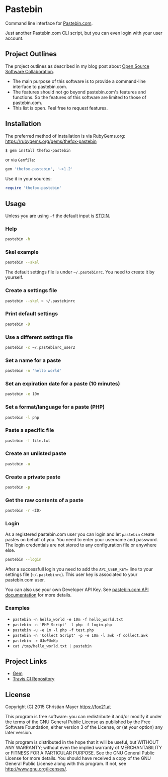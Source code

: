 # Pastebin

Command line interface for [Pastebin.com](https://pastebin.com/).

Just another Pastebin.com CLI script, but you can even login with your user account.

## Project Outlines

The project outlines as described in my blog post about [Open Source Software Collaboration](https://blog.fox21.at/2019/02/21/open-source-software-collaboration.html).

- The main purpose of this software is to provide a command-line interface to pastebin.com.
- The features should not go beyond pastebin.com's features and functions. So the features of this software are limited to those of pastebin.com.
- This list is open. Feel free to request features.

## Installation

The preferred method of installation is via RubyGems.org:  
<https://rubygems.org/gems/thefox-pastebin>

```bash
$ gem install thefox-pastebin
```

or via `Gemfile`:

```ruby
gem 'thefox-pastebin', '~>1.2'
```

Use it in your sources:

```ruby
require 'thefox-pastebin'
```

## Usage

Unless you are using `-f` the default input is [STDIN](https://en.wikipedia.org/wiki/Standard_streams).

### Help

```bash
pastebin -h
```

### Skel example

```bash
pastebin --skel
```

The default settings file is under `~/.pastebinrc`. You need to create it by yourself.

### Create a settings file

```bash
pastebin --skel > ~/.pastebinrc
```

### Print default settings

```bash
pastebin -D
```

### Use a different settings file

```bash
pastebin -c ~/.pastebinrc_user2
```

### Set a name for a paste

```bash
pastebin -n 'hello world'
```

### Set an expiration date for a paste (10 minutes)

```bash
pastebin -e 10m
```

### Set a format/language for a paste (PHP)

```bash
pastebin -l php
```

### Paste a specific file

```bash
pastebin -f file.txt
```

### Create an unlisted paste

```bash
pastebin -u
```

### Create a private paste

```bash
pastebin -p
```

### Get the raw contents of a paste

```bash
pastebin -r <ID>
```

### Login

As a registered pastebin.com user you can login and let `pastebin` create pastes on behalf of you. You need to enter your username and password. The login credentials are not stored to any configuration file or anywhere else.

```bash
pastebin --login
```

After a successfull login you need to add the `API_USER_KEY=` line to your settings file (`~/.pastebinrc`). This user key is associated to your pastebin.com user.

You can also use your own Developer API Key. See [pastebin.com API documentation](https://pastebin.com/api) for more details.

### Examples

- `pastebin -n hello_world -e 10m -f hello_world.txt`
- `pastebin -n 'PHP Script' -l php -f login.php`
- `pastebin -u -e 1m -l php -f test.php`
- `pastebin -n 'Collect Script' -p -e 10m -l awk -f collect.awk`
- `pastebin -r UJwPUmKp`
- `cat /tmp/hello_world.txt | pastebin`

## Project Links

- [Gem](https://rubygems.org/gems/thefox-pastebin)
- [Travis CI Repository](https://travis-ci.org/TheFox/pastebin)

## License

Copyright (C) 2015 Christian Mayer <https://fox21.at>

This program is free software: you can redistribute it and/or modify it under the terms of the GNU General Public License as published by the Free Software Foundation, either version 3 of the License, or (at your option) any later version.

This program is distributed in the hope that it will be useful, but WITHOUT ANY WARRANTY; without even the implied warranty of MERCHANTABILITY or FITNESS FOR A PARTICULAR PURPOSE. See the GNU General Public License for more details. You should have received a copy of the GNU General Public License along with this program. If not, see <http://www.gnu.org/licenses/>.
